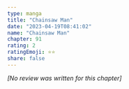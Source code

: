 ```yaml
---
type: manga
title: "Chainsaw Man"
date: "2023-04-19T08:41:02"
name: "Chainsaw Man"
chapter: 91
rating: 2
ratingEmoji: ⭐️⭐️
share: false
---
```


*[No review was written for this chapter]*
